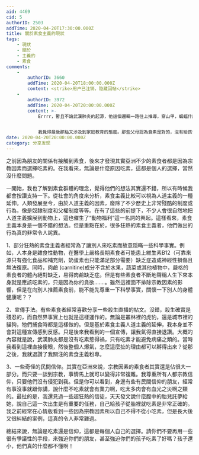 ```yaml
---
aid: 4469
cid: 5
authorID: 2503
addTime: 2020-04-20T17:30:00.000Z
title: 關於素食主義的現狀
tags:
    - 現狀
    - 關於
    - 主義的
    - 素食
comments:
    -
        authorID: 3660
        addTime: 2020-04-20T18:00:00.000Z
        content: <strike>用户已注销，隐藏回帖</strike>
    -
        authorID: 3972
        addTime: 2020-04-20T20:00:00.000Z
        content: >-
            Errrr，暫且不論武漢肺炎的起源，他這個邏輯一路往上推導，穿山甲，蝙蝠什麼的就不該存在啊。純吃素也會有其他病症，並不是吃素就完全OK了。人的生理結構決定人的飲食結構，素食者都會配合一大堆別的營養劑，窮人根本做不到阿。


            我覺得最後那點又涉及到家庭教育的態度。那些父母認為食素是對的，沒有給孩子選擇的權利就強硬要灌輸食素觀念，根本不尊重孩子作為獨立的個體的權利。
date: 2020-04-20T20:00:00.000Z
category: 分享发现
---
```


之前因為朋友的關係有接觸到素食，後來才發現其實亞洲不少的素食者都是因為宗教因素而選擇吃素的。在我看來，無論是什麼原因吃素，這都是個人的選擇，當然沒什麼問題。

一開始，我也了解到素食群體的理念，覺得他們的想法其實還不錯，所以有時候我都會按讚支持一下。從社會的角度來分析，素食主義比較可以視為人道主義的一種延伸。人類發展至今，由於人道主義的因素，廢除了不少歷史上非常殘酷的制度或行為，像是奴隸制度和父權制度等等。在有了這些的前提下，不少人會很自然地把人道主義擴展到動物上，這也催生了“動物福利”這一名詞的興起。這樣看來，素食主義本身是一個不錯的想法。但是重點在於，很多狂熱的素食主義者，他們做出的行為真的非常令人詫異。

1、部分狂熱的素食主義者經常為了讓別人來吃素而故意隱瞞一些科學事實。例如，人本身是雜食性動物，在醫學上嚴格長期素食者可能患上維生素B12（可靠來源只有強化食品和補充劑，奶蛋素也只能滿足部分需要）缺乏症造成神經性損傷且無法復原。同時，肉鹼 (carnitine)成分不含於水果，蔬菜或其他植物中，嚴格的素食者的體內絕對缺乏，易得肉鹼缺乏症。但是有些素食者不斷地聲稱人生下來本身就是應該吃素的，只是因為你的貪欲.......。雖然這裡面不排除宗教因素的影響，但是在向別人推薦素食前，能不能先尊重一下科學事實，關懷一下別人的身體健康呢？？

2、宣傳手法。有些素食者經常喜歡分享一些殺生直播的帖文。沒錯，殺生確實是殘忍的，而自然界事實上也就是這樣運作的。無論是叢林裡的虎豹，還是城市裡的貓狗，牠們捕食時都是這樣做的。但是基於素食主義人道主義的延伸，我本身並不會對這種宣傳感到反感。只是後來我看到的一個宣傳，讓我氣得直接退讚。大概的內容就是說，武漢肺炎都是沒有吃素惹得禍，只有吃素才能避免病痛之類的。當時我看到這裡直接傻眼，然後整個人爆氣，怎麼這麼扯的理由都可以掰得出來？從那之後，我就退讚了我關注的素食主義粉專。

3、一些奇怪的民間信仰。其實在亞洲來說，宗教因素的素食者其實還是佔很大一部分。而只要一談到宗教，事情馬上就可以變得非常複雜。我尊重所有人都宗教信仰，只要他們沒有侵犯到我。但是你可以看到，身邊有些有民間信仰的朋友，經常有事沒事就跟你講，說什麼不吃素就會有業力啊，吃太多肉會有血光之災啊之類的。最扯的是，我還見過一些超狂熱的信徒，天天發文說什麼腹中的胎兒託夢給她，說自己這一次出生是有重要的任務，自己給孩子從胎裡就吃素是非常正確的。我之前經常在心情版看到一些因為宗教因素所以自己不得不從小吃素，但是長大後又很糾結的案例，這真的令人非常難過。

總結來說，無論是吃素還是信仰，這都是每個人自己的選擇。請你們不要再用一些很有爭議性的手段，來強迫你們的朋友，甚至強迫你們的孩子吃素了好嗎？孩子還小，他們真的什麼都不懂啊！
